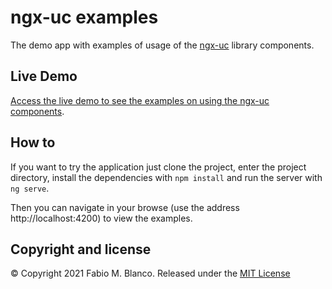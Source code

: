 # ngx-uc examples

The demo app with examples of usage of the [ngx-uc](https://github.com/fabio-blanco/ngx-uc) 
library components.

## Live Demo ##

[Access the live demo to see the examples on using the ngx-uc components](https://fabio-blanco.github.io/ngx-uc-example).

## How to ##

If you want to try the application just clone the project, enter the project directory,
install the dependencies with `npm install` and run the server with `ng serve`.

Then you can navigate in your browse (use the address http://localhost:4200) to 
view the examples.

## Copyright and license ##

© Copyright 2021 Fabio M. Blanco. Released under the
[MIT License](https://github.com/fabio-blanco/ngx-uc-example/blob/master/LICENSE)
